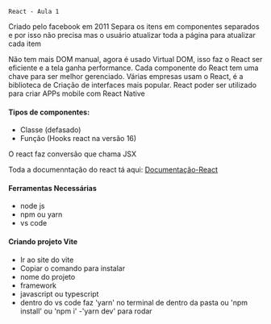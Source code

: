     React - Aula 1

Criado pelo facebook em 2011
Separa os itens em componentes separados e por isso não precisa mas o usuário atualizar toda a página para atualizar cada item

Não tem mais DOM manual, agora é usado Virtual DOM, isso faz o React ser eficiente e a tela ganha performance.
Cada componente do React tem uma chave para ser melhor gerenciado.
Várias empresas usam o React, é a biblioteca de Criação de interfaces mais popular. 
React poder ser utilizado para criar APPs mobile com React Native

#### Tipos de componentes:
- Classe (defasado)
- Função (Hooks react na versão 16)

O react faz conversão que chama JSX

Toda a documenntação do react tá aqui: [Documentação-React](https://pt-br.reactjs.org/)

#### Ferramentas Necessárias 
- node js
- npm ou yarn 
- vs code

#### Criando projeto Vite
- Ir ao site do vite
- Copiar o comando para instalar
- nome do projeto
- framework
- javascript ou typescript
- dentro do vs code faz 'yarn' no terminal de dentro da pasta ou 'npm install' ou 'npm i'
-'yarn dev' para rodar